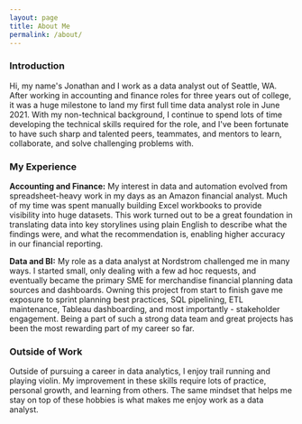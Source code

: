 ```yaml
---
layout: page
title: About Me
permalink: /about/
---
```


### Introduction
Hi, my name's Jonathan and I work as a data analyst out of Seattle, WA. After working in accounting and finance roles for three years out of college, it was a huge milestone to land my first full time data analyst role in June 2021. With my non-technical background, I continue to spend lots of time developing the technical skills required for the role, and I've been fortunate to have such sharp and talented peers, teammates, and mentors to learn, collaborate, and solve challenging problems with. 

### My Experience
**Accounting and Finance:**
My interest in data and automation evolved from spreadsheet-heavy work in my days as an Amazon financial analyst. Much of my time was spent manually building Excel workbooks to provide visibility into huge datasets. This work turned out to be a great foundation in translating data into key storylines using plain English to describe what the findings were, and what the recommendation is, enabling higher accuracy in our financial reporting.

**Data and BI:**
My role as a data analyst at Nordstrom challenged me in many ways. I started small, only dealing with a few ad hoc requests, and eventually became the primary SME for merchandise financial planning data sources and dashboards. Owning this project from start to finish gave me exposure to sprint planning best practices, SQL pipelining, ETL maintenance, Tableau dashboarding, and most importantly - stakeholder engagement. Being a part of such a strong data team and great projects has been the most rewarding part of my career so far.

### Outside of Work
Outside of pursuing a career in data analytics, I enjoy trail running and playing violin. My improvement in these skills require lots of practice, personal growth, and learning from others. The same mindset that helps me stay on top of these hobbies is what makes me enjoy work as a data analyst. 

